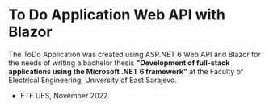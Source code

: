 # To Do Application Web API with Blazor
The ToDo Application was created using ASP.NET 6 Web API and Blazor for the needs of writing a bachelor thesis **"Development of full-stack applications using the Microsoft .NET 6 framework"** at the Faculty of Electrical Engineering, University of East Sarajevo.
- ETF UES, November 2022.
